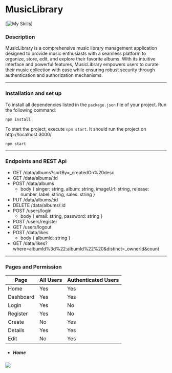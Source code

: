 
# MusicLibrary

[![My Skills](https://skillicons.dev/icons?i=js,html,css)]
### Description

MusicLibrary is a comprehensive music library management application designed to provide music enthusiasts with a seamless platform to organize, store, edit, and explore their favorite albums. With its intuitive interface and powerful features, MusicLibrary empowers users to curate their music collection with ease while ensuring robust security through authentication and authorization mechanisms.

---
### Installation and set up

To install all dependencies listed in the `package.json` file of your project. Run the following command:

```
npm install
```

To start the project, execute `npm start`. It should run the project on http://localhost:3000/

```
npm start
```

---

### Endpoints and REST Api

* GET /data/albums?sortBy=_createdOn%20desc
* GET /data/albums/:id
* POST /data/albums
	* body { singer: string, album: string, imageUrl: string, release: number, label: string, sales: string }
* PUT /data/albums/:id
* DELETE /data/albums/:id
* POST /users/login
	* body { email: string, password: string }
* POST /users/register
* GET /users/logout
* POST /data/likes
	* body { albumId: string }
* GET /data/likes?where=albumId%3d%22:albumId%22%20&distinct=_ownerId&count

---

### Pages and Permission 

| Page      | All Users | Authenticated Users |
| --------- | --------- | ------------------- |
| Home      | Yes       | Yes                 |
| Dashboard | Yes       | Yes                 |
| Login     | Yes       | No                  |
| Register  | Yes       | No                  |
| Create    | No        | Yes                 |
| Details   | Yes       | Yes                 |
| Edit      | No        | Yes                 |

* ##### Home

<img src="/Users/ivan_parvanovski/Desktop/images/home.png">

